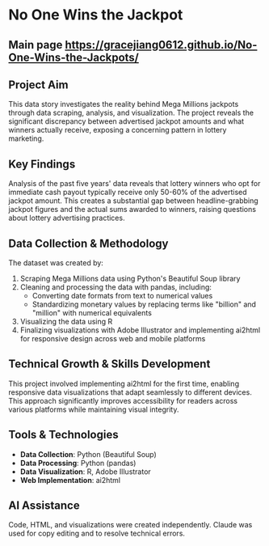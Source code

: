 # No One Wins the Jackpot

## Main page https://gracejiang0612.github.io/No-One-Wins-the-Jackpots/

## Project Aim
This data story investigates the reality behind Mega Millions jackpots through data scraping, analysis, and visualization. The project reveals the significant discrepancy between advertised jackpot amounts and what winners actually receive, exposing a concerning pattern in lottery marketing.

## Key Findings
Analysis of the past five years' data reveals that lottery winners who opt for immediate cash payout typically receive only 50-60% of the advertised jackpot amount. This creates a substantial gap between headline-grabbing jackpot figures and the actual sums awarded to winners, raising questions about lottery advertising practices.

## Data Collection & Methodology
The dataset was created by:
1. Scraping Mega Millions data using Python's Beautiful Soup library
2. Cleaning and processing the data with pandas, including:
   - Converting date formats from text to numerical values
   - Standardizing monetary values by replacing terms like "billion" and "million" with numerical equivalents
3. Visualizing the data using R
4. Finalizing visualizations with Adobe Illustrator and implementing ai2html for responsive design across web and mobile platforms

## Technical Growth & Skills Development
This project involved implementing ai2html for the first time, enabling responsive data visualizations that adapt seamlessly to different devices. This approach significantly improves accessibility for readers across various platforms while maintaining visual integrity.

## Tools & Technologies
- **Data Collection**: Python (Beautiful Soup)
- **Data Processing**: Python (pandas)
- **Data Visualization**: R, Adobe Illustrator
- **Web Implementation**: ai2html

## AI Assistance
Code, HTML, and visualizations were created independently. Claude was used for copy editing and to resolve technical errors.
